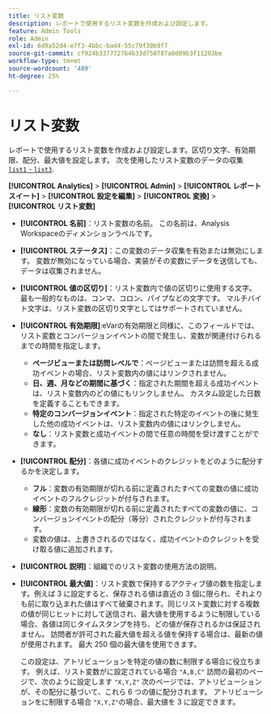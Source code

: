 ```yaml
---
title: リスト変数
description: レポートで使用するリスト変数を作成および設定します。
feature: Admin Tools
role: Admin
exl-id: 6d9a52d4-e7f3-4bbc-bad4-55c79f30b9f7
source-git-commit: cf924b337772764b33d750787a0d09b3f11203be
workflow-type: tm+mt
source-wordcount: '489'
ht-degree: 25%

---
```


# リスト変数

レポートで使用するリスト変数を作成および設定します。区切り文字、有効期限、配分、最大値を設定します。 次を使用したリスト変数のデータの収集 [`list1` - `list3`](/help/implement/vars/page-vars/list.md).

**[!UICONTROL Analytics]** > **[!UICONTROL Admin]** > **[!UICONTROL レポートスイート]** > **[!UICONTROL 設定を編集]** > **[!UICONTROL 変換]** > **[!UICONTROL リスト変数]**

* **[!UICONTROL 名前]**：リスト変数の名前。 この名前は、Analysis Workspaceのディメンションラベルです。

* **[!UICONTROL ステータス]**：この変数のデータ収集を有効または無効にします。 変数が無効になっている場合、実装がその変数にデータを送信しても、データは収集されません。

* **[!UICONTROL 値の区切り]**：リスト変数内で値の区切りに使用する文字。 最も一般的なものは、コンマ、コロン、パイプなどの文字です。 マルチバイト文字は、リスト変数の区切り文字としてはサポートされていません。

* **[!UICONTROL 有効期限]**:eVarの有効期限と同様に、このフィールドでは、リスト変数とコンバージョンイベントの間で発生し、変数が関連付けられるまでの時間を指定します。
   * **ページビューまたは訪問レベルで**：ページビューまたは訪問を超える成功イベントの場合、リスト変数内の値にはリンクされません。
   * **日、週、月などの期間に基づく**：指定された期間を超える成功イベントは、リスト変数内のどの値にもリンクしません。 カスタム設定した日数を定義することもできます。
   * **特定のコンバージョンイベント**：指定された特定のイベントの後に発生した他の成功イベントは、リスト変数内の値にはリンクしません。
   * **なし**：リスト変数と成功イベントの間で任意の時間を受け渡すことができます。

* **[!UICONTROL 配分]**：各値に成功イベントのクレジットをどのように配分するかを決定します。
   * **フル**：変数の有効期限が切れる前に定義されたすべての変数の値に成功イベントのフルクレジットが付与されます。
   * **線形**：変数の有効期限が切れる前に定義されたすべての変数の値に、コンバージョンイベントの配分（等分）されたクレジットが付与されます。
   * 変数の値は、上書きされるのではなく、成功イベントのクレジットを受け取る値に追加されます。

* **[!UICONTROL 説明]**：組織でのリスト変数の使用方法の説明。

* **[!UICONTROL 最大値]**：リスト変数で保持するアクティブ値の数を指定します。例えば 3 に設定すると、保存される値は直近の 3 個に限られ、それよりも前に取り込まれた値はすべて破棄されます。同じリスト変数に対する複数の値が同じヒットに対して送信され、最大値を使用するように制限している場合、各値は同じタイムスタンプを持ち、どの値が保存されるかは保証されません。 訪問者が許可された最大値を超える値を保持する場合は、最新の値が使用されます。 最大 250 個の最大値を使用できます。

  この設定は、アトリビューションを特定の値の数に制限する場合に役立ちます。 例えば、リスト変数がに設定されている場合 `"A,B,C"` 訪問の最初のページで、次のように設定します `"X,Y,Z"` 次のページでは、アトリビューションが、その配分に基づいて、これら 6 つの値に配分されます。 アトリビューションをに制限する場合 `"X,Y,Z"`の場合、最大値を 3 に設定できます。
